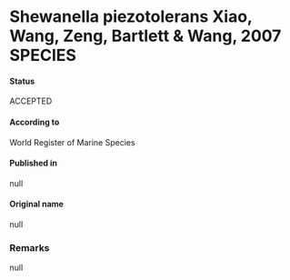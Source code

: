 # Shewanella piezotolerans Xiao, Wang, Zeng, Bartlett & Wang, 2007 SPECIES

#### Status
ACCEPTED

#### According to
World Register of Marine Species

#### Published in
null

#### Original name
null

### Remarks
null